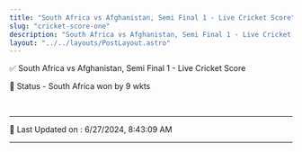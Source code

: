```yaml
---
title: "South Africa vs Afghanistan, Semi Final 1 - Live Cricket Score"
slug: "cricket-score-one"
description: "South Africa vs Afghanistan, Semi Final 1 - Live Cricket Score - South Africa won by 9 wkts."
layout: "../../layouts/PostLayout.astro"
--- 
```


✅ South Africa vs Afghanistan, Semi Final 1 - Live Cricket Score

📑 Status - South Africa won by 9 wkts

<br />

***

📝 Last Updated on : 6/27/2024, 8:43:09 AM

***

